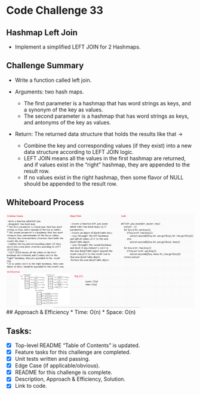 # Code Challenge 33

## Hashmap Left Join
  * Implement a simplified LEFT JOIN for 2 Hashmaps.
  
## Challenge Summary
  * Write a function called left join.
  
  * Arguments: two hash maps.
    - The first parameter is a hashmap that has word strings as keys, and a synonym of the key as values.
    - The second parameter is a hashmap that has word strings as keys, and antonyms of the key as values.
  
  * Return: The returned data structure that holds the results like that -> 
    - Combine the key and corresponding values (if they exist) into a new data structure according to LEFT JOIN logic.
    -  LEFT JOIN means all the values in the first hashmap are returned, and if values exist in the “right” hashmap, they are appended to the result row.
    - If no values exist in the right hashmap, then some flavor of NULL should be appended to the result row.
  
## Whiteboard Process
<img src="code-challange-33.png" >
## Approach & Efficiency
  * Time: O(n)
  * Space: O(n)
  
## Tasks:
  - [x] Top-level README “Table of Contents” is updated.
  - [x] Feature tasks for this challenge are completed.
  - [x] Unit tests written and passing.
  - [x] Edge Case (if applicable/obvious).
  - [x] README for this challenge is complete.
  - [x] Description, Approach & Efficiency, Solution.
  - [x] Link to code.
